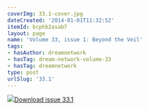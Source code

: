 ```yaml
---
coverImg: 33.1-cover.jpg
dateCreated: '2014-01-01T11:32:52'
itemId: bcphb2asab7
layout: page
name: 'Volume 33, issue 1: Beyond the Veil'
tags:
- hasAuthor: dreamnetwork
- hasTag: dream-network-volume-33
- hasTag: dreamnetwork
type: post
urlSlug: '33.1'
---
```

<img class="card-journal-img" src="../images/33.1-rect.jpg"/><a href="../files/pdfs/Volume_33/33.1_beyond_the_veil.pdf" download="">Download issue 33.1</a>